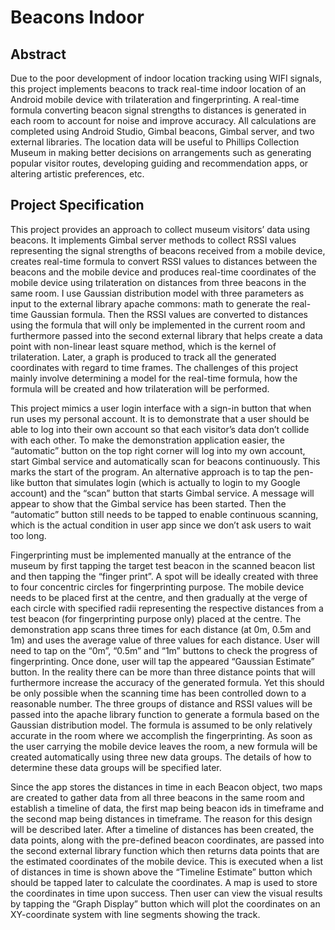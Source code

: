# Beacons Indoor

## Abstract
Due to the poor development of indoor location tracking using WIFI signals, this project implements beacons to track real-time indoor location of an Android mobile device with trilateration and fingerprinting. A real-time formula converting beacon signal strengths to distances is generated in each room to account for noise and improve accuracy. All calculations are completed using Android Studio, Gimbal beacons, Gimbal server, and two external libraries. The location data will be useful to Phillips Collection Museum in making better decisions on arrangements such as generating popular visitor routes, developing guiding and recommendation apps, or altering artistic preferences, etc.

## Project Specification

This project provides an approach to collect museum visitors’ data using beacons. It implements Gimbal server methods to collect RSSI values representing the signal strengths of beacons received from a mobile device, creates real-time formula to convert RSSI values to distances between the beacons and the mobile device and produces real-time coordinates of the mobile device using trilateration on distances from three beacons in the same room. I use Gaussian distribution model with three parameters as input to the external library apache commons: math to generate the real-time Gaussian formula. Then the RSSI values are converted to distances using the formula that will only be implemented in the current room and furthermore passed into the second external library that helps create a data point with non-linear least square method, which is the kernel of trilateration. Later, a graph is produced to track all the generated coordinates with regard to time frames. The challenges of this project mainly involve determining a model for the real-time formula, how the formula will be created and how trilateration will be performed. 

This project mimics a user login interface with a sign-in button that when run uses my personal account. It is to demonstrate that a user should be able to log into their own account so that each visitor’s data don’t collide with each other. To make the demonstration application easier, the “automatic” button on the top right corner will log into my own account, start Gimbal service and automatically scan for beacons continuously. This marks the start of the program. An alternative approach is to tap the pen-like button that simulates login (which is actually to login to my Google account) and the “scan” button that starts Gimbal service. A message will appear to show that the Gimbal service has been started. Then the “automatic” button still needs to be tapped to enable continuous scanning, which is the actual condition in user app since we don’t ask users to wait too long.

Fingerprinting must be implemented manually at the entrance of the museum by first tapping the target test beacon in the scanned beacon list and then tapping the “finger print”. A spot will be ideally created with three to four concentric circles for fingerprinting purpose. The mobile device needs to be placed first at the centre, and then gradually at the verge of each circle with specified radii representing the respective distances from a test beacon (for fingerprinting purpose only) placed at the centre. The demonstration app scans three times for each distance (at 0m, 0.5m and 1m) and uses the average value of three values for each distance. User will need to tap on the “0m”, “0.5m” and “1m” buttons to check the progress of fingerprinting. Once done, user will tap the appeared “Gaussian Estimate” button. In the reality there can be more than three distance points that will furthermore increase the accuracy of the generated formula. Yet this should be only possible when the scanning time has been controlled down to a reasonable number. The three groups of distance and RSSI values will be passed into the apache library function to generate a formula based on the Gaussian distribution model. The formula is assumed to be only relatively accurate in the room where we accomplish the fingerprinting. As soon as the user carrying the mobile device leaves the room, a new formula will be created automatically using three new data groups. The details of how to determine these data groups will be specified later.

Since the app stores the distances in time in each Beacon object, two maps are created to gather data from all three beacons in the same room and establish a timeline of data, the first map being beacon ids in timeframe and the second map being distances in timeframe. The reason for this design will be described later. After a timeline of distances has been created, the data points, along with the pre-defined beacon coordinates, are passed into the second external library function which then returns  data points that are the estimated coordinates of the mobile device. This is executed when a list of distances in time is shown above the “Timeline Estimate” button which should be tapped later to calculate the coordinates. A map is used to store the coordinates in time upon success. Then user can view the visual results by tapping the “Graph Display” button which will plot the coordinates on an XY-coordinate system with line segments showing the track.

